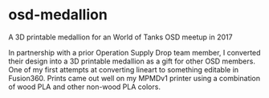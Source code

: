# osd-medallion
A 3D printable medallion for an World of Tanks OSD meetup in 2017

In partnership with a prior Operation Supply Drop team member, I converted their design into a 3D printable medallion as a gift for other OSD members. One of my first attempts at converting lineart to something editable in Fusion360. Prints came out well on my MPMDv1 printer using a combination of wood PLA and other non-wood PLA colors.
